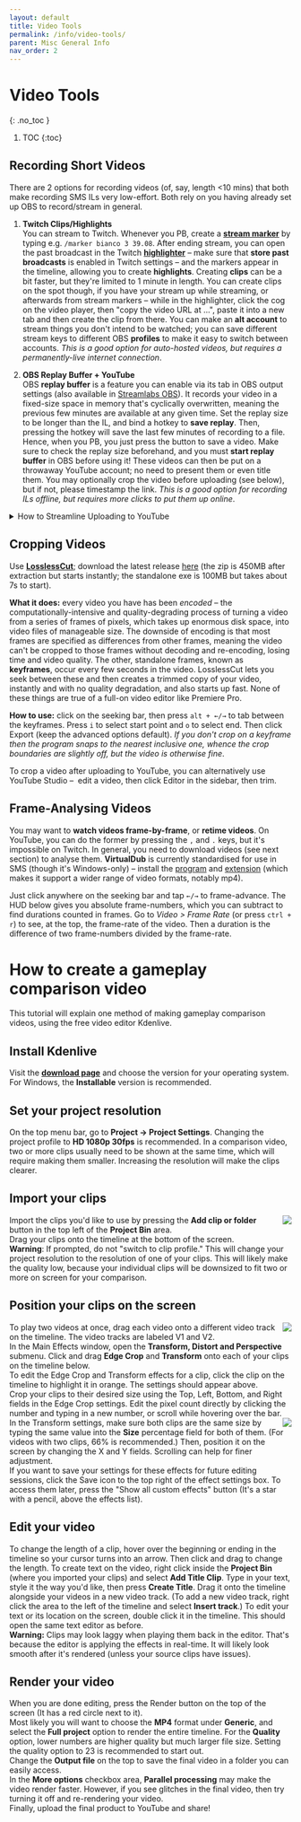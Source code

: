```yaml
---
layout: default
title: Video Tools
permalink: /info/video-tools/
parent: Misc General Info
nav_order: 2
---
```


# Video Tools
{: .no_toc }

1. TOC
{:toc}

## Recording Short Videos
There are 2 options for recording videos (of, say, length <10 mins) that both make recording SMS ILs very low-effort. Both rely on you having already set up OBS to record/stream in general.

1. **Twitch Clips/Highlights**  
You can stream to Twitch. Whenever you PB, create a [**stream marker**](https://help.twitch.tv/s/article/creating-highlights-and-stream-markers) by typing e.g. `/marker bianco 3 39.08`. After ending stream, you can open the past broadcast in the Twitch [**highlighter**](https://help.twitch.tv/s/article/creating-highlights-and-stream-markers) – make sure that **store past broadcasts** is enabled in Twitch settings – and the markers appear in the timeline, allowing you to create **highlights**. Creating **clips** can be a bit faster, but they're limited to 1 minute in length. You can create clips on the spot though, if you have your stream up while streaming, or afterwards from stream markers – while in the highlighter, click the cog on the video player, then "copy the video URL at ...", paste it into a new tab and then create the clip from there. You can make an **alt account** to stream things you don't intend to be watched; you can save different stream keys to different OBS **profiles** to make it easy to switch between accounts. *This is a good option for auto-hosted videos, but requires a permanently-live internet connection*.

2. **OBS Replay Buffer + YouTube**  
OBS **replay buffer** is a feature you can enable via its tab in OBS output settings (also available in [Streamlabs OBS](https://streamlabs.com/content-hub/post/instant-replays-in-streamlabs-obs)). It records your video in a fixed-size space in memory that's cyclically overwritten, meaning the previous few minutes are available at any given time. Set the replay size to be longer than the IL, and bind a hotkey to **save replay**. Then, pressing the hotkey will save the last few minutes of recording to a file. Hence, when you PB, you just press the button to save a video. Make sure to check the replay size beforehand, and you must **start replay buffer** in OBS before using it! These videos can then be put on a throwaway YouTube account; no need to present them or even title them. You may optionally crop the video before uploading (see below), but if not, please timestamp the link. *This is a good option for recording ILs offline, but requires more clicks to put them up online*.

<details>
<summary markdown="span"> How to Streamline Uploading to YouTube </summary> {: .text-delta }

To streamline uploading clips to YouTube, edit a few default settings. In [YouTube Studio](https://studio.youtube.com/), click on Settings in the sidebar. Then in Channel > Advanced Settings, set your channel as "not made for kids", and in Upload Defaults, set Visibility to Public or Unlisted. Then, to upload videos, you can put them all in a folder and upload them all at the same time, but have to publish them one-by-one (by clicking Edit, selecting the third tab, then Publish). You receive a link each time you publish, ready to paste in a sheet.
</details>

## Cropping Videos
Use [**LosslessCut**](https://github.com/mifi/lossless-cut); download the latest release [here](https://github.com/mifi/lossless-cut/releases) (the zip is 450MB after extraction but starts instantly; the standalone exe is 100MB but takes about 7s to start).

**What it does:** every video you have has been *encoded* – the computationally-intensive and quality-degrading process of turning a video from a series of frames of pixels, which takes up enormous disk space, into video files of manageable size. The downside of encoding is that most frames are specified as differences from other frames, meaning the video can't be cropped to those frames without decoding and re-encoding, losing time and video quality. The other, standalone frames, known as **keyframes**, occur every few seconds in the video. LosslessCut lets you seek between these and then creates a trimmed copy of your video, instantly and with no quality degradation, and also starts up fast. None of these things are true of a full-on video editor like Premiere Pro.

**How to use:** click on the seeking bar, then press `alt + ←/→` to tab between the keyframes. Press `i` to select start point and `o` to select end. Then click Export (keep the advanced options default). *If you don't crop on a keyframe then the program snaps to the nearest inclusive one, whence the crop boundaries are slightly off, but the video is otherwise fine*.

To crop a video after uploading to YouTube, you can alternatively use YouTube Studio –  edit a video, then click Editor in the sidebar, then trim.

## Frame-Analysing Videos
You may want to **watch videos frame-by-frame**, or **retime videos**. On YouTube, you can do the former by pressing the `,` and `.` keys, but it's impossible on Twitch. In general, you need to download videos (see next section) to analyse them. **VirtualDub** is currently standardised for use in SMS (though it's Windows-only) – install the [program](http://virtualdub.sourceforge.net/) and [extension](https://codecpack.co/download/FFInputDriver.html) (which makes it support a wider range of video formats, notably mp4).

Just click anywhere on the seeking bar and tap `←/→` to frame-advance. The HUD below gives you absolute frame-numbers, which you can subtract to find durations counted in frames. Go to *Video > Frame Rate* (or press `ctrl + r`) to see, at the top, the frame-rate of the video. Then a duration is the difference of two frame-numbers divided by the frame-rate.

# How to create a gameplay comparison video
This tutorial will explain one method of making gameplay comparison videos, using the free video editor Kdenlive.  
## Install Kdenlive
Visit the **[download page](https://kdenlive.org/en/download/)** and choose the version for your operating system. For Windows, the **Installable** version is recommended.  
## Set your project resolution
On the top menu bar, go to **Project -> Project Settings**. Changing the project profile to **HD 1080p 30fps** is recommended. In a comparison video, two or more clips usually need to be shown at the same time, which will require making them smaller. Increasing the resolution will make the clips clearer.  
## Import your clips
<img align="right" src="/sms-guide/assets/comparison-tutorial/import.png"/> Import the clips you'd like to use by pressing the **Add clip or folder** button in the top left of the **Project Bin** area.  
Drag your clips onto the timeline at the bottom of the screen.  
**Warning**: If prompted, do not "switch to clip profile." This will change your project resolution to the resolution of one of your clips. This will likely make the quality low, because your individual clips will be downsized to fit two or more on screen for your comparison.  

## Position your clips on the screen  
<img align="right" src="/sms-guide/assets/comparison-tutorial/position-1.png"/> To play two videos at once, drag each video onto a different video track on the timeline. The video tracks are labeled V1 and V2.  
In the Main Effects window, open the **Transform, Distort and Perspective** submenu. Click and drag **Edge Crop** and **Transform** onto each of your clips on the timeline below.  
To edit the Edge Crop and Transform effects for a clip, click the clip on the timeline to highlight it in orange. The settings should appear above.  
Crop your clips to their desired size using the Top, Left, Bottom, and Right fields in the Edge Crop settings. Edit the pixel count directly by clicking the number and typing in a new number, or scroll while hovering over the bar.  
<img align="right" src="/sms-guide/assets/comparison-tutorial/position-2.png"/> In the Transform settings, make sure both clips are the same size by typing the same value into the **Size** percentage field for both of them. (For videos with two clips, 66% is recommended.) Then, position it on the screen by changing the X and Y fields. Scrolling can help for finer adjustment.  
If you want to save your settings for these effects for future editing sessions, click the Save icon to the top right of the effect settings box. To access them later, press the "Show all custom effects" button (It's a star with a pencil, above the effects list).  
## Edit your video
To change the length of a clip, hover over the beginning or ending in the timeline so your cursor turns into an arrow. Then click and drag to change the length.
To create text on the video, right click inside the **Project Bin** (where you imported your clips) and select **Add Title Clip**. Type in your text, style it the way you'd like, then press **Create Title**. Drag it onto the timeline alongside your videos in a new video track. (To add a new video track, right click the area to the left of the timeline and select **Insert track**.) To edit your text or its location on the screen, double click it in the timeline. This should open the same text editor as before.  
**Warning:** Clips may look laggy when playing them back in the editor. That's because the editor is applying the effects in real-time. It will likely look smooth after it's rendered (unless your source clips have issues).  
## Render your video
When you are done editing, press the Render button on the top of the screen (It has a red circle next to it).  
Most likely you will want to choose the **MP4** format under **Generic**, and select the **Full project** option to render the entire timeline. For the **Quality** option, lower numbers are higher quality but much larger file size. Setting the quality option to 23 is recommended to start out.   
Change the **Output file** on the top to save the final video in a folder you can easily access.  
In the **More options** checkbox area, **Parallel processing** may make the video render faster. However, if you see glitches in the final video, then try turning it off and re-rendering your video.  
Finally, upload the final product to YouTube and share!
